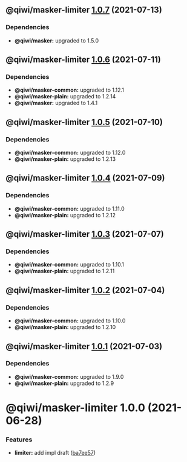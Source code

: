 ## @qiwi/masker-limiter [1.0.7](https://github.com/qiwi/masker/compare/@qiwi/masker-limiter@1.0.6...@qiwi/masker-limiter@1.0.7) (2021-07-13)





### Dependencies

* **@qiwi/masker:** upgraded to 1.5.0

## @qiwi/masker-limiter [1.0.6](https://github.com/qiwi/masker/compare/@qiwi/masker-limiter@1.0.5...@qiwi/masker-limiter@1.0.6) (2021-07-11)





### Dependencies

* **@qiwi/masker-common:** upgraded to 1.12.1
* **@qiwi/masker-plain:** upgraded to 1.2.14
* **@qiwi/masker:** upgraded to 1.4.1

## @qiwi/masker-limiter [1.0.5](https://github.com/qiwi/masker/compare/@qiwi/masker-limiter@1.0.4...@qiwi/masker-limiter@1.0.5) (2021-07-10)





### Dependencies

* **@qiwi/masker-common:** upgraded to 1.12.0
* **@qiwi/masker-plain:** upgraded to 1.2.13

## @qiwi/masker-limiter [1.0.4](https://github.com/qiwi/masker/compare/@qiwi/masker-limiter@1.0.3...@qiwi/masker-limiter@1.0.4) (2021-07-09)





### Dependencies

* **@qiwi/masker-common:** upgraded to 1.11.0
* **@qiwi/masker-plain:** upgraded to 1.2.12

## @qiwi/masker-limiter [1.0.3](https://github.com/qiwi/masker/compare/@qiwi/masker-limiter@1.0.2...@qiwi/masker-limiter@1.0.3) (2021-07-07)





### Dependencies

* **@qiwi/masker-common:** upgraded to 1.10.1
* **@qiwi/masker-plain:** upgraded to 1.2.11

## @qiwi/masker-limiter [1.0.2](https://github.com/qiwi/masker/compare/@qiwi/masker-limiter@1.0.1...@qiwi/masker-limiter@1.0.2) (2021-07-04)





### Dependencies

* **@qiwi/masker-common:** upgraded to 1.10.0
* **@qiwi/masker-plain:** upgraded to 1.2.10

## @qiwi/masker-limiter [1.0.1](https://github.com/qiwi/masker/compare/@qiwi/masker-limiter@1.0.0...@qiwi/masker-limiter@1.0.1) (2021-07-03)





### Dependencies

* **@qiwi/masker-common:** upgraded to 1.9.0
* **@qiwi/masker-plain:** upgraded to 1.2.9

# @qiwi/masker-limiter 1.0.0 (2021-06-28)


### Features

* **limiter:** add impl draft ([ba7ee57](https://github.com/qiwi/masker/commit/ba7ee5703a108b6d18f50141f61d695bcd1c5a56))
